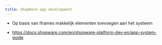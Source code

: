 ```yaml
---
title: ShopWare app development
---
```


- Op basis van iframes makkelijk elementen toevoegen aan het systeem

- https://docs.shopware.com/en/shopware-platform-dev-en/app-system-guide
